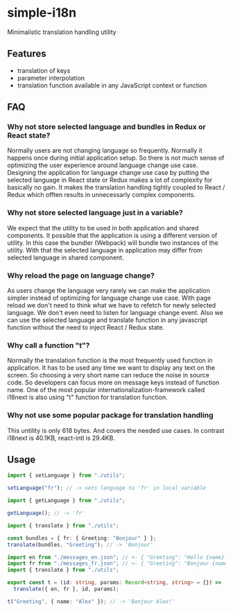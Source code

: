 # simple-i18n

Minimalistic translation handling utility

## Features

- translation of keys
- parameter interpolation
- translation function available in any JavaScript context or function

## FAQ

### Why not store selected language and bundles in Redux or React state?

Normally users are not changing language so frequently. Normally it happens once during initial application setup.
So there is not much sense of optimizing the user experience around language change use case.
Designing the application for language change use case by putting the selected language in React state or Redux makes a lot of complexity for basically no gain.
It makes the translation handling tightly coupled to React / Redux which offten results in unnecessarly complex components.

### Why not store selected language just in a variable?

We expect that the utility to be used in both application and shared components. It possible that the application is using a different version of utility. In this case the bundler (Webpack) will bundle two instances of the utility. With that the selected language in application may differ from selected language in shared component.

### Why reload the page on language change?

As users change the language very rarely we can make the application simpler instead of optimizing for language change use case. With page reload we don't need to think what we have to refetch for newly selected language. We don't even need to listen for language change event. Also we can use the selected language and translate function in any javascript function without the need to inject React / Redux state.

### Why call a function "t"?

Normally the translation function is the most frequently used function in application. It has to be used any time we want to display any text on the screen. So choosing a very short name can reduce the noise in source code. So developers can focus more on message keys instead of function name. One of the most popular internationalization-framework called i18next is also using "t" function for translation function.

### Why not use some popular package for translation handling

This untility is only 618 bytes. And covers the needed use cases. In contrast i18next is 40.1KB, react-intl is 29.4KB.

## Usage

```typescript
import { setLanguage } from "./utils";

setLanguage("fr"); // -> sets language to 'fr' in local variable
```

```typescript
import { getLanguage } from "./utils";

getLanguage(); // -> 'fr'
```

```typescript
import { translate } from "./utils";

const bundles = { fr: { Greeting: "Bonjour" } };
translate(bundles, "Greeting"); // -> 'Bonjour'
```

```typescript
import en from "./messages_en.json"; // <- { "Greeting": "Hello {name}!" }
import fr from "./messages_fr.json"; // <- { "Greeting": "Bonjour {name}!" }
import { translate } from "./utils";

export const t = (id: string, params: Record<string, string> = {}) =>
  translate({ en, fr }, id, params);

t("Greeting", { name: "Alex" }); // -> 'Bonjour Alex!'
```
